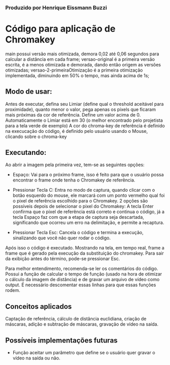 ### Produzido por Henrique Eissmann Buzzi ###

# Código para aplicação de Chromakey

main possui versão mais otimizada, demora 0,02 até 0,06 segundos para calcular a distância em cada frame;
versao-original é a primeira versão escrita, é a menos otimizada e demorada, dando então origem as versões otimizadas;
versao-2-primeiraOtimização é a primeira otimização implementada, diminuindo em 50% o tempo, mas ainda acima de 1s;

## Modo de usar:

Antes de executar, defina seu Limiar (define qual o threshold aceitável para proximidade), quanto menor o valor, pega apenas os pixels que ficaram mais próximas da cor de referência. Define um valor acima de 0.
Automaticamente o Limiar está em 30 (o melhor encontrado pelo projetista para a tela verde de exemplo)
A cor do chroma-key de referência é definido na execucação do código, é definido pelo usuário usando o Mouse, clicando sobre o chroma-key

## Executando:
Ao abrir a imagem pela primeira vez, tem-se as seguintes opções:

* Espaço: Vai para o próximo frame, isso é feito para que o usuário possa encontrar o frame onde tenha o Chromakey de referência.

* Pressionar Tecla C: Entra no modo de captura, quando clicar com o botão esquerdo do mouse, ele marcará com um ponto vermelho qual foi o pixel de referência escolhido para o Chromakey.
2 opções são possíveis depois de selecionar o pixel do Chromakey: A tecla Enter confirma que o pixel de referência está correto e continua o código, já a tecla
Espaço faz com que a etapa de captura seja descartada, significando que ocorreu um erro na delimitação, e permite a recaptura.

* Pressionar Tecla Esc: Cancela o código e termina a execução, sinalizando que você não quer rodar o código.

Após isso o código é executado. Mostrando na tela, em tempo real, frame a frame que é gerado pela execução da substituição do chromakey. Para sair da exibição antes do término, pode-se pressionar Esc.

Para melhor entendimento, recomenda-se ler os comentários do código. Possui a função de calcular o tempo de função (usado na hora de otimizar o cálculo da imagem de distância) e de gravar um arquivo de vídeo como output. É necessário descomentar essas linhas para que essas funções rodem.

## Conceitos aplicados

Captação de referência, cálculo de distância euclidiana, criação de máscaras, adição e subtração de máscaras, gravação de vídeo na saída.

## Possíveis implementações futuras

* Função aceitar um parâmetro que define se o usuário quer gravar o vídeo na saída ou não.
